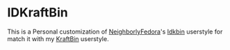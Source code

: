 # IDKraftBin
This is a Personal customization of <a href="https://userstyles.world/user/NeighborlyFedora">NeighborlyFedora</a>'s  <a href="https://userstyles.world/style/10478/idkbin">Idkbin</a> userstyle for match it with my [KraftBin](https://github.com/ThakshilaDamsak/KraftBin) userstyle.
